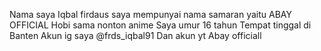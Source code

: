 Nama saya Iqbal firdaus saya mempunyai nama samaran yaitu ABAY OFFICIAL
Hobi sama nonton anime 
Saya umur 16 tahun 
Tempat tinggal di Banten 
Akun ig saya @frds_iqbal91
Dan akun yt Abay officiall

